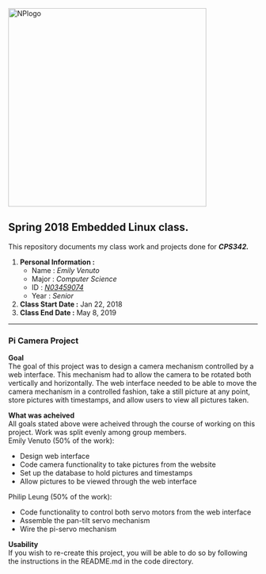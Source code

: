 <img src="https://www.newpaltz.edu/media/identity/logos/newpaltzlogo.jpg" alt="NPlogo" width="400">

## **Spring 2018 Embedded Linux class.**  
This repository documents my class work and projects done for **_CPS342._**
  1. **Personal Information :**
      - Name : _Emily Venuto_
      - Major : _Computer Science_
      - ID : [_N03459074_](https://github.com/n03459074)
      - Year : _Senior_
  2. **Class Start Date :** Jan 22, 2018
  3. **Class End Date :** May 8, 2019

---------------------------------------------------------------------------------

### **__Pi Camera Project__**  
__Goal__  
The goal of this project was to design a camera mechanism controlled by a web interface. This mechanism had to allow the camera to be rotated both vertically and horizontally. The web interface needed to be able to move the camera mechanism in a controlled fashion, take a still picture at any point, store pictures with timestamps, and allow users to view all pictures taken. 

__What was acheived__  
All goals stated above were acheived through the course of working on this project. Work was split evenly among group members.  
Emily Venuto (50% of the work):  
- Design web interface
- Code camera functionality to take pictures from the website
- Set up the database to hold pictures and timestamps
- Allow pictures to be viewed through the web interface

Philip Leung (50% of the work):  
- Code functionality to control both servo motors from the web interface
- Assemble the pan-tilt servo mechanism
- Wire the pi-servo mechanism

__Usability__  
If you wish to re-create this project, you will be able to do so by following the instructions in the README.md in the code directory.

